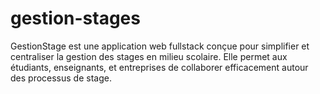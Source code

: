 # gestion-stages
GestionStage est une application web fullstack conçue pour simplifier et centraliser la gestion des stages en milieu scolaire. Elle permet aux étudiants, enseignants, et entreprises de collaborer efficacement autour des processus de stage.
